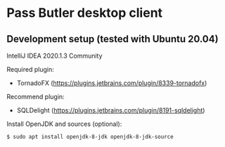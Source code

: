 # Pass Butler desktop client

## Development setup (tested with Ubuntu 20.04)

IntelliJ IDEA 2020.1.3 Community

Required plugin:
* TornadoFX (https://plugins.jetbrains.com/plugin/8339-tornadofx)

Recommend plugin:
* SQLDelight (https://plugins.jetbrains.com/plugin/8191-sqldelight)

Install OpenJDK and sources (optional):

    $ sudo apt install openjdk-8-jdk openjdk-8-jdk-source
